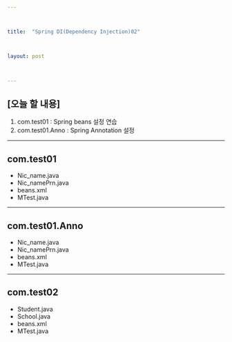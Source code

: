 ```yaml
---



title:  "Spring DI(Dependency Injection)02"



layout: post



---
```



## [오늘 할 내용]
1. com.test01 : Spring beans 설정 연습
2. com.test01.Anno : Spring Annotation 설정

***

## com.test01
- Nic_name.java
- Nic_namePrn.java
- beans.xml
- MTest.java


***

## com.test01.Anno
- Nic_name.java
- Nic_namePrn.java
- beans.xml
- MTest.java

***

## com.test02
- Student.java
- School.java
- beans.xml
- MTest.java

















